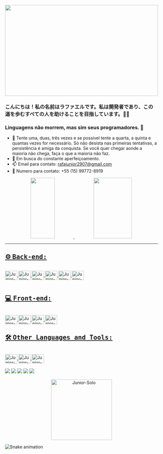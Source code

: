 <div aling="center">
 <img width="100%" height="300px" src="https://i.imgur.com/PGi41ep.gif">
</div>

### こんにちは！私の名前はラファエルです。私は開発者であり、この道を歩むすべての人を助けることを目指しています。🐱‍👓
### Linguagens não morrem, mas sim seus programadores. :space_invader:

- 🔭 Tente uma, duas, três vezes e se possível tente a quarta, a quinta e quantas vezes for necessário. Só não desista nas primeiras tentativas, a persistência é amiga da conquista. Se você quer chegar aonde a maioria não chega, faça o que a maioria não faz.
- 🌱 Em busca do constante aperfeiçoamento.
- 📫 Email para contato: rafajunior2907@gmail.com
- 📱  Numero para contato: +55 (15) 99772-8919

 <div align="center" text="center">
    <a href="https://github.com/Truer-Controller">
    <img  width="40%" height="200pm" src="https://github-readme-stats.vercel.app/api?username=Truer-Controller&show_icons=true&theme=midnight-purple&include_all_commits=true&count_private=true"/>
    <img  width="50%" height="200pm" src="https://github-readme-stats.vercel.app/api/top-langs/?username=Truer-Controller&layout=compact&langs_count=16&theme=midnight-purple"/>
</div>
  
 ---
 
## ⚙️ <kbd>Back-end:</kbd><br>
 
<div style="display: inline_block"><br>
    <img align="center" alt="Junior-Csharp" height="30" width="40" src="https://cdn.jsdelivr.net/gh/devicons/devicon/icons/csharp/csharp-original.svg" />
    <img align="center" alt="Junior-Net" height="30" width="40" src="https://cdn.jsdelivr.net/gh/devicons/devicon/icons/dotnetcore/dotnetcore-original.svg" />   
    <img align="center" alt="Junior-Node" height="30" width="40" src="https://cdn.jsdelivr.net/gh/devicons/devicon/icons/nodejs/nodejs-original.svg" />
    <img align="center" alt="Junior-PHP" height="30" width="40" src="https://cdn.jsdelivr.net/gh/devicons/devicon/icons/php/php-original.svg" />
    <img align="center" alt="Junior-Laravel" height="30" width="40" src="https://cdn.jsdelivr.net/gh/devicons/devicon/icons/laravel/laravel-plain.svg" />
    <img align="center" alt="Junior-SQLMy" height="30" width="40" src="https://cdn.jsdelivr.net/gh/devicons/devicon/icons/mysql/mysql-original-wordmark.svg" />
</div> 
 
 <br>
 
 ## 💻 <kbd>Front-end:</kbd>
 
 <div style="display: inline_block"><br>
   <img align="center" alt="Junior-HTML" height="30" width="40" src="https://cdn.jsdelivr.net/gh/devicons/devicon/icons/html5/html5-original.svg" />
   <img align="center" alt="Junior-Css" height="30" width="40" src="https://cdn.jsdelivr.net/gh/devicons/devicon/icons/css3/css3-original.svg" />
   <img align="center" alt="Junior-JS" height="30" width="40" src="https://cdn.jsdelivr.net/gh/devicons/devicon/icons/javascript/javascript-original.svg" />
   <img align="center" alt="Junior-JS" height="30" width="40" src="https://cdn.jsdelivr.net/gh/devicons/devicon/icons/react/react-original.svg" />
 </div>
 
 ## 🛠 <kbd>Other Languages and Tools: </kbd><br>
 
 <div style="display: inline_block"><br>
   <img align="center" alt="Junior-Java" height="30" width="40" src="https://cdn.jsdelivr.net/gh/devicons/devicon/icons/java/java-original.svg" />
   <img align="center" alt="Junior-C" height="30" width="40" src="https://cdn.jsdelivr.net/gh/devicons/devicon/icons/c/c-original.svg" />
   <img align="center" alt="Junior-Python" height="30" width="40" src="https://cdn.jsdelivr.net/gh/devicons/devicon/icons/python/python-original.svg" />
 </div>
 
 <br>
    
 <div>
    <a href="https://www.linkedin.com/in/rafael-macedo-2ab80014b/" target="_blank"><img src="https://img.shields.io/badge/LinkedIn-0077B5?style=for-the-badge&logo=linkedin&logoColor=white" target="_blank"></a>
    <a href="https://www.instagram.com/rafael.maistarde/" target="_blank"><img src="https://img.shields.io/badge/Instagram-E4405F?style=for-the-badge&logo=instagram&logoColor=white" target="_blank"></a>
    <a href=mailto:"rafajunior2907@gmail.com"><img src="https://img.shields.io/badge/Gmail-D14836?style=for-the-badge&logo=gmail&logoColor=white" target="_blank"></a>
    <a href="https://gitlab.com/Rafael.Junior" target="_blank"><img src="https://img.shields.io/badge/GitLab-330F63?style=for-the-badge&logo=gitlab&logoColor=white" target="_blank"></a>
    <a href="https://stackoverflow.com/users/18863610/truer" target="_blank"><img src="https://img.shields.io/badge/Stack_Overflow-FE7A16?style=for-the-badge&logo=stack-overflow&logoColor=white" target="_blank"></a>
</div>
 
 <br>
 <div align="center">
    <img alt="Junior-Solo" height="200" src="https://i.pinimg.com/originals/86/e3/ef/86e3ef2fa76864edc307bcbe31cb4a4a.gif" />
 </div>
 
![Snake animation](https://github.com/Truer-Controller/Truer-Controller/blob/output/github-contribution-grid-snake.svg)
